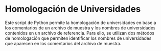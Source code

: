 # Homologación de Universidades
Este script de Python permite la homologación de universidades en base a los comentarios de un archivo de muestra y los nombres de universidades contenidos en un archivo de referencia. Para ello, se utilizan dos métodos de homologación que permiten identificar los nombres de universidades que aparecen en los comentarios del archivo de muestra.
